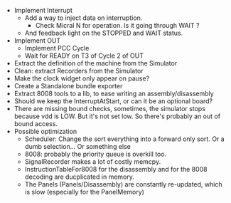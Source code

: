 * Implement Interrupt
  * Add a way to inject data on interruption.
    * Check Micral N for operation. Is it going through WAIT ?
  * And feedback light on the STOPPED and WAIT status.
* Implement OUT
  * Implement PCC Cycle
  * Wait for READY on T3 of Cycle 2 of OUT
* Extract the definition of the machine from the Simulator
* Clean: extract Recorders from the Simulator
* Make the clock widget only appear on pause?
* Create a Standalone bundle exporter
* Extract 8008 tools to a lib, to ease writing an assembly/disassembly
* Should we keep the InterruptAtStart, or can it be an optional board?
* There are missing bound checks, sometimes, the simulator stops because vdd is LOW.
  But it's not set low. So there's probably an out of bound access. 
* Possible optimization  
  * Scheduler: Change the sort everything into a forward only sort. Or a dumb selection... Or something else
  * 8008: probably the priority queue is overkill too.
  * SignalRecorder makes a lot of costly memcpy.
  * InstructionTableFor8008 for the disassembly and for the 8008 decoding are ducplicated in memory.
  * The Panels (Panels/Disassembly) are constantly re-updated, which is slow (especially for the PanelMemory)
